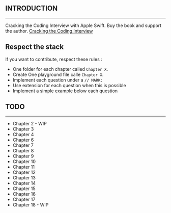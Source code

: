 ## INTRODUCTION
------------

Cracking the Coding Interview with Apple Swift. 
Buy the book and support the author. [Cracking the Coding Interview](http://www.amazon.com/dp/098478280X/)

## Respect the stack
If you want to contribute, respect these rules :
- One folder for each chapter called `Chapter X`.
- Create One playground file calle `Chapter X`.
- Implement each question under a `// MARK: `
- Use extension for each question when this is possible
- Implement a simple example below each question

## TODO
----
- Chapter 2 - WIP
- Chapter 3
- Chapter 4
- Chapter 6
- Chapter 7
- Chapter 8
- Chapter 9
- Chapter 10
- Chapter 11
- Chapter 12
- Chapter 13
- Chapter 14
- Chapter 15
- Chapter 16
- Chapter 17
- Chapter 18 - WIP


